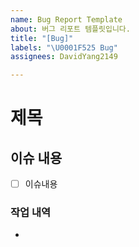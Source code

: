 ```yaml
---
name: Bug Report Template
about: 버그 리포트 템플릿입니다.
title: "[Bug]"
labels: "\U0001F525 Bug"
assignees: DavidYang2149

---
```


# 제목
## 이슈 내용
- [ ] 이슈내용

### 작업 내역
-
